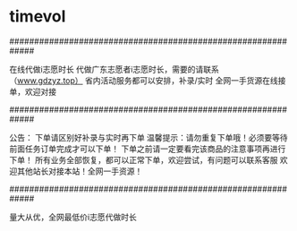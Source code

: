 # timevol
#############################################################

在线代做i志愿时长
代做广东志愿者i志愿时长，需要的请联系（www.gdzyz.top）
省内活动服务都可以安排，补录/实时
全网一手货源在线接单，欢迎对接

#############################################################

公告： 
下单请区别好补录与实时再下单
 温馨提示：请勿重复下单哦！必须要等待前面任务订单完成才可以下单！
 下单之前请一定要看完该商品的注意事项再进行下单！
 所有业务全部恢复，都可以正常下单，欢迎尝试，有问题可以联系客服
 欢迎其他站长对接本站！全网一手资源！
 
 #############################################################
 
 量大从优，全网最低价i志愿代做时长
